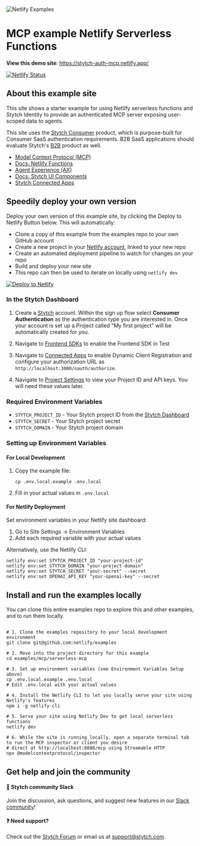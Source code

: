 ![Netlify Examples](https://github.com/netlify/examples/assets/5865/4145aa2f-b915-404f-af02-deacee24f7bf)

# MCP example Netlify Serverless Functions

**View this demo site**: https://stytch-auth-mcp.netlify.app/

[![Netlify Status](https://api.netlify.com/api/v1/badges/31896999-f298-451e-b9c3-9d5684e2066e/deploy-status)](https://app.netlify.com/projects/stytch-auth-mcp/deploys)



## About this example site

This site shows a starter example for using Netlify serverless functions and Stytch Identity to provide an authenticated MCP server exposing user-scoped data to agents.

This site uses the [Stytch Consumer](https://stytch.com/b2c) product, which is purpose-built for Consumer SaaS authentication requirements.
B2B SaaS applications should evaluate Stytch's [B2B](https://stytch.com/b2b) product as well.

- [Model Context Protocol (MCP)](https://modelcontextprotocol.io/)
- [Docs: Netlify Functions](https://docs.netlify.com/functions/overview/?utm_campaign=dx-examples&utm_source=example-site&utm_medium=web&utm_content=example-mcp-serverless)
- [Agent Experience (AX)](https://agentexperience.ax?utm_source=serverless-mcp-guide&utm_medium=web&utm_content=example-mcp-serverless)
- [Docs: Stytch UI Components](https://stytch.com/docs/guides/implementation/frontend-pre-built-ui?utm_source=serverless-mcp-guide&utm_medium=web&utm_content=example-mcp-serverless)
- [Stytch Connected Apps](https://stytch.com/docs/guides/connected-apps/getting-started?utm_source=serverless-mcp-guide&utm_medium=web&utm_content=example-mcp-serverless)

## Speedily deploy your own version

Deploy your own version of this example site, by clicking the Deploy to Netlify Button below. This will automatically:

- Clone a copy of this example from the examples repo to your own GitHub account
- Create a new project in your [Netlify account](https://app.netlify.com/?utm_medium=social&utm_source=github&utm_campaign=devex-ph&utm_content=devex-examples), linked to your new repo
- Create an automated deployment pipeline to watch for changes on your repo
- Build and deploy your new site
- This repo can then be used to iterate on locally using `netlify dev`

[![Deploy to Netlify](https://www.netlify.com/img/deploy/button.svg)](https://app.netlify.com/start/deploy?repository=https://github.com/netlify/examples/&create_from_path=examples/mcp/serverless-mcp&utm_campaign=dx-examples)


### In the Stytch Dashboard

1. Create a [Stytch](https://stytch.com/) account. Within the sign up flow select **Consumer Authentication** as the authentication type you are interested in. Once your account is set up a Project called "My first project" will be automatically created for you.

2. Navigate to [Frontend SDKs](https://stytch.com/dashboard/sdk-configuration?env=test) to enable the Frontend SDK in Test

3. Navigate to [Connected Apps](https://stytch.com/dashboard/connected-apps?env=test) to enable Dynamic Client Registration and configure your authorization URL as `http://localhost:3000/oauth/authorize`.

4. Navigate to [Project Settings](https://stytch.com/dashboard/project-settings?env=test) to view your Project ID and API keys. You will need these values later.

### Required Environment Variables

- `STYTCH_PROJECT_ID` - Your Stytch project ID from the [Stytch Dashboard](https://stytch.com/dashboard)
- `STYTCH_SECRET` - Your Stytch project secret
- `STYTCH_DOMAIN` - Your Stytch project domain

### Setting up Environment Variables

#### For Local Development

1. Copy the example file:
   ```shell
   cp .env.local.example .env.local
   ```

2. Fill in your actual values in `.env.local`

#### For Netlify Deployment

Set environment variables in your Netlify site dashboard:
1. Go to Site Settings → Environment Variables
2. Add each required variable with your actual values

Alternatively, use the Netlify CLI:
```shell
netlify env:set STYTCH_PROJECT_ID "your-project-id"
netlify env:set STYTCH_DOMAIN "your-project-domain"
netlify env:set STYTCH_SECRET "your-secret" --secret
netlify env:set OPENAI_API_KEY "your-openai-key" --secret
```

## Install and run the examples locally

You can clone this entire examples repo to explore this and other examples, and to run them locally.

```shell

# 1. Clone the examples repository to your local development environment
git clone git@github.com:netlify/examples

# 2. Move into the project directory for this example
cd examples/mcp/serverless-mcp

# 3. Set up environment variables (see Environment Variables Setup above)
cp .env.local.example .env.local
# Edit .env.local with your actual values

# 4. Install the Netlify CLI to let you locally serve your site using Netlify's features
npm i -g netlify-cli

# 5. Serve your site using Netlify Dev to get local serverless functions
netlify dev

# 6. While the site is running locally, open a separate terminal tab to run the MCP inspector or client you desire
# direct at http://localhost:8888/mcp using Streamable HTTP
npx @modelcontextprotocol/inspector
```

## Get help and join the community

#### :speech_balloon: Stytch community Slack

Join the discussion, ask questions, and suggest new features in our [Slack community](https://stytch.com/docs/resources/support/overview)!

#### :question: Need support?

Check out the [Stytch Forum](https://forum.stytch.com/) or email us at [support@stytch.com](mailto:support@stytch.com).